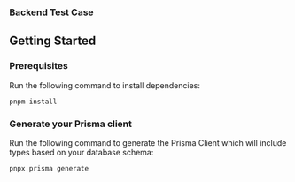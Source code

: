 
### Backend Test Case

## Getting Started

### Prerequisites

Run the following command to install dependencies:

```shell
pnpm install
```

### Generate your Prisma client

Run the following command to generate the Prisma Client which will include types based on your database schema:

```shell
pnpx prisma generate
```
